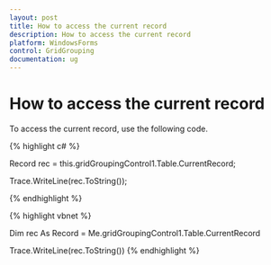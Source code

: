 ```yaml
---
layout: post
title: How to access the current record
description: How to access the current record
platform: WindowsForms
control: GridGrouping
documentation: ug
---
```


# How to access the current record

To access the current record, use the following code.


{% highlight c# %}


Record rec = this.gridGroupingControl1.Table.CurrentRecord;

Trace.WriteLine(rec.ToString());

{% endhighlight  %}

{% highlight vbnet %}



Dim rec As Record = Me.gridGroupingControl1.Table.CurrentRecord

Trace.WriteLine(rec.ToString())
{% endhighlight  %}